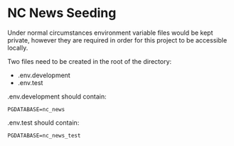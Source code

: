 # NC News Seeding

Under normal circumstances environment variable files would be kept private, however they are required in order for this project to be accessible locally.

Two files need to be created in the root of the directory:
* .env.development
* .env.test

.env.development should contain:

```
PGDATABASE=nc_news
```

.env.test should contain:

```
PGDATABASE=nc_news_test
```